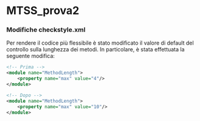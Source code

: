 ﻿# MTSS_prova2

### Modifiche checkstyle.xml
Per rendere il codice più flessibile è stato modificato il valore di default del controllo sulla lunghezza dei metodi. In particolare, è stata effettuata la seguente modifica:
```xml
<!-- Prima -->
<module name="MethodLength">
    <property name="max" value="4"/>
</module>

<!-- Dopo -->
<module name="MethodLength">
    <property name="max" value="10"/>
</module>
```

